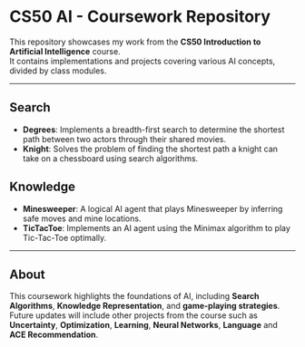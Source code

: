 # CS50 AI - Coursework Repository

This repository showcases my work from the **CS50 Introduction to Artificial Intelligence** course.  
It contains implementations and projects covering various AI concepts, divided by class modules.

---

## Search

- **Degrees**: Implements a breadth-first search to determine the shortest path between two actors through their shared movies.  
- **Knight**: Solves the problem of finding the shortest path a knight can take on a chessboard using search algorithms.

## Knowledge

- **Minesweeper**: A logical AI agent that plays Minesweeper by inferring safe moves and mine locations.  
- **TicTacToe**: Implements an AI agent using the Minimax algorithm to play Tic-Tac-Toe optimally.

---

## About

This coursework highlights the foundations of AI, including **Search Algorithms**, **Knowledge Representation**, and **game-playing strategies**. Future updates will include other projects from the course such as **Uncertainty**, **Optimization**, **Learning**, **Neural Networks**, **Language** and **ACE Recommendation**.
